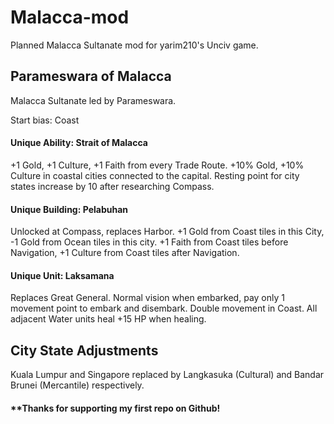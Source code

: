 # Malacca-mod
Planned Malacca Sultanate mod for yarim210's Unciv game.

## Parameswara of Malacca
Malacca Sultanate led by Parameswara.

Start bias: Coast

#### Unique Ability: Strait of Malacca
+1 Gold, +1 Culture, +1 Faith from every Trade Route. +10% Gold, +10% Culture in coastal cities connected to the capital. Resting point for city states increase by 10 after researching Compass.

#### Unique Building: Pelabuhan
Unlocked at Compass, replaces Harbor. +1 Gold from Coast tiles in this City, -1 Gold from Ocean tiles in this city. +1 Faith from Coast tiles before Navigation, +1 Culture from Coast tiles after Navigation.

#### Unique Unit: Laksamana
Replaces Great General. Normal vision when embarked, pay only 1 movement point to embark and disembark. Double movement in Coast. All adjacent Water units heal +15 HP when healing.

## City State Adjustments
Kuala Lumpur and Singapore replaced by Langkasuka (Cultural) and Bandar Brunei (Mercantile) respectively.

#### **Thanks for supporting my first repo on Github! 